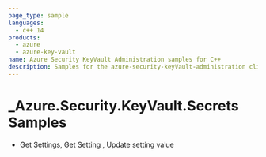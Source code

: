 ```yaml
---
page_type: sample
languages:
  - c++ 14
products:
  - azure
  - azure-key-vault
name: Azure Security KeyVault Administration samples for C++
description: Samples for the azure-security-keyVault-administration client library.
---
```


# _Azure.Security.KeyVault.Secrets Samples

- Get Settings, Get Setting , Update setting value
